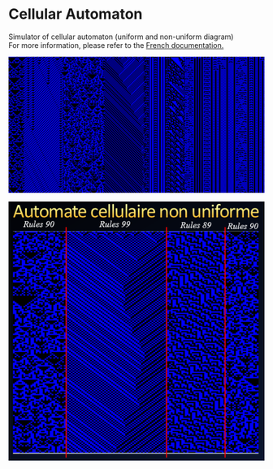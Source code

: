# Cellular Automaton
Simulator of cellular automaton (uniform and non-uniform diagram)<br/>
For more information, please refer to the <a href="https://github.com/alexandreauda/CellularAutomaton/blob/master/Rapport.pdf">French documentation.</a><br/>

<img src = "https://github.com/alexandreauda/CellularAutomaton/blob/master/ExportSimulation/NonUniformSimulationPresentation.png" title = "Non-uniform diagram of cellular automaton" alt = "Non-uniform diagram of cellular automaton"><br/>

<p align="center">
<img src = "https://github.com/alexandreauda/CellularAutomaton/blob/master/ExportSimulation/NonUniformSimulationPresentation2.png" title = "Non-uniform diagram of cellular automaton" alt = "Non-uniform diagram of cellular automaton">
 </p>
